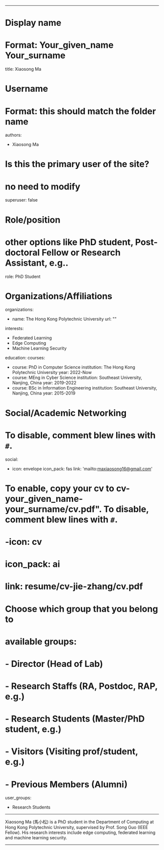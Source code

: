 
---
# Display name
# Format: Your_given_name Your_surname 
title: Xiaosong Ma

# Username
# Format: this should match the folder name
authors:
- Xiaosong Ma

# Is this the primary user of the site?
# no need to modify 
superuser: false

# Role/position
# other options like PhD student, Post-doctoral Fellow or Research Assistant, e.g..
role: PhD Student

# Organizations/Affiliations
organizations:
- name: The Hong Kong Polytechnic University
  url: ""

interests:
- Federated Learning
- Edge Computing
- Machine Learning Security

education:
  courses:
  - course: PhD in Computer Science
    institution: The Hong Kong Polytechnic University
    year: 2022-Now
  - course: MEng in Cyber Science
    institution: Southeast University, Nanjing, China
    year: 2019-2022
  - course: BSc in Information Engineering
    institution: Southeast University, Nanjing, China
    year: 2015-2019

# Social/Academic Networking
# To disable, comment blew lines with `#`.
social:
- icon: envelope
  icon_pack: fas
  link: 'mailto:maxiaosong16@gmail.com'


# To enable, copy your cv to cv-your_given_name-your_surname/cv.pdf". To disable, comment blew lines with `#`.
# -icon: cv
# icon_pack: ai
# link: resume/cv-jie-zhang/cv.pdf

# Choose which group that you belong to
#  available groups:
#  - Director (Head of Lab)
#  - Research Staffs (RA, Postdoc, RAP, e.g.)
#  - Research Students (Master/PhD student, e.g.)
#  - Visitors (Visiting prof/student, e.g.)
#  - Previous Members (Alumni)
user_groups:
- Research Students
---

Xiaosong Ma (馬小松) is a PhD student in the Department of Computing at Hong Kong Polytechnic University, supervised by Prof. Song Guo (IEEE Fellow). His research interests include edge computing, federated learning and machine learning security.

---

